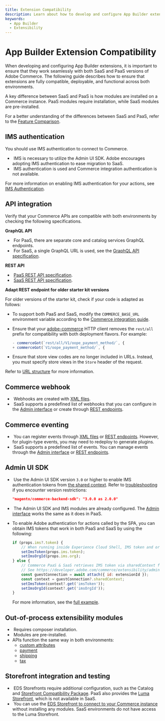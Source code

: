 ```yaml
---
title: Extension Compatibility
description: Learn about how to develop and configure App Builder extensions to work seamlessly with both SaaS and PaaS versions of Adobe Commerce.
keywords:
  - App Builder
  - Extensibility
---
```


# App Builder Extension Compatibility

When developing and configuring App Builder extensions, it is important to ensure that they work seamlessly with both SaaS and PaaS versions of Adobe Commerce. The following guide describes how to ensure that extensions are fully compatible, deployable, and functional across both environments.

A key difference between SaaS and PaaS is how modules are installed on a Commerce instance. PaaS modules require installation, while SaaS modules are pre-installed.

For a better understanding of the differences between SaaS and PaaS, refer to the [Feature Comparison](https://experienceleague.adobe.com/en/docs/commerce/cloud-service/feature-comparison).

## IMS authentication

You should use IMS authentication to connect to Commerce.

- &#8203;<Edition name="paas" /> IMS is necessary to utilize the Admin UI SDK. Adobe encourages adopting IMS authentication to ease migration to SaaS.
- &#8203;<Edition name="saas" /> IMS authentication is used and Commerce integration authentication is not available.

For more information on enabling IMS authentication for your actions, see [IMS Authentication](../starter-kit/checkout/connect.md#adobe-identity-management-service-ims).

## API integration

Verify that your Commerce APIs are compatible with both environments by checking the following specifications.

**GraphQL API**

- &#8203;<Edition name="paas" /> For PaaS, there are separate core and catalog services GraphQL endpoints.
- &#8203;<Edition name="saas" /> For SaaS, a single GraphQL URL is used, see the [GraphQL API specification](https://developer.adobe.com/commerce/services/reference/cloud/graphql/).

**REST API**

- &#8203;<Edition name="paas" /> [PaaS REST API specification](https://developer.adobe.com/commerce/webapi/rest/quick-reference/).
- &#8203;<Edition name="saas" /> [SaaS REST API specification](https://developer.adobe.com/commerce/services/reference/cloud/rest/).

**Adapt REST endpoint for older starter kit versions**

For older versions of the starter kit, check if your code is adapted as follows:

- To support both PaaS and SaaS, modify the `COMMERCE_BASE_URL` environment variable according to the [Commerce integration guide](https://developer.adobe.com/commerce/extensibility/starter-kit/checkout/connect/).
- Ensure that your [adobe-commerce](https://github.com/adobe/commerce-checkout-starter-kit/blob/main/lib/adobe-commerce.js) HTTP client removes the `rest/all` prefix for compatibility with both deployment flavors. For example:

    ```javascript
    - commerceGot(`rest/all/V1/oope_payment_method/`, {
    + commerceGot(`V1/oope_payment_method/`, {
    ```

- Ensure that store view codes are no longer included in URLs. Instead, you must specify store views in the `Store` header of the request.

<InlineAlert variant="info" slots="text" />

Refer to [URL structure](https://developer.adobe.com/commerce/webapi/rest/#url-structure-1) for more information.

## Commerce webhook

- &#8203;<Edition name="paas" /> Webhooks are created with [XML files](../webhooks/create-webhooks.md).
- &#8203;<Edition name="saas" /> SaaS supports a predefined list of webhooks that you can configure in the [Admin interface](../webhooks/create-webhooks.md#define-webhook-properties) or create through [REST endpoints](../webhooks/api.md).

## Commerce eventing

- &#8203;<Edition name="paas" /> You can register events through [XML files](../events/module-development.md#register-events) or [REST endpoints](../events/api.md). However, for plugin-type events, you may need to redeploy to generate plugins.
- &#8203;<Edition name="saas" /> SaaS supports a predefined list of events. You can manage events through the [Admin interface](../events/create-events.md) or [REST endpoints](../events/api.md).

## Admin UI SDK

- &#8203;<Edition name="paas" /> Use the Admin UI SDK version `3.0` or higher to enable IMS authentication tokens from [the shared context](../admin-ui-sdk/extension-points/index.md#shared-contexts). Refer to [troubleshooting](../admin-ui-sdk/troubleshooting.md#issues-upgrading-to-major-admin-ui-sdk-version) if you encounter version restrictions:

    ```json
    "magento/commerce-backend-sdk": "3.0.0 as 2.0.0"
    ```

- &#8203;<Edition name="saas" /> The Admin UI SDK and IMS modules are already configured. The [Admin interface](../admin-ui-sdk/configuration.md) works the same as it does in PaaS.
- To enable Adobe authentication for actions called by the SPA, you can obtain IMS tokens that work in both PaaS and SaaS by using the following:

    ```javascript
    if (props.ims?.token) {
        // When running inside Experience Cloud Shell, IMS token and orgId can be accessed via props.ims.
        setImsToken(props.ims.token);
        setImsOrgId(props.ims.org);
    } else {
        // Commerce PaaS & SaaS retrieves IMS token via sharedContext from Admin UI SDK v3.0+
        // See https://developer.adobe.com/commerce/extensibility/admin-ui-sdk/extension-points/#shared-contexts
        const guestConnection = await attach({ id: extensionId });
        const context = guestConnection?.sharedContext;
        setImsToken(context?.get('imsToken'));
        setImsOrgId(context?.get('imsOrgId'));
    }
    ```

    For more information, see the [full example](https://github.com/adobe/commerce-checkout-starter-kit/blob/main/commerce-backend-ui-1/web-src/src/components/MainPage.js).

## Out-of-process extensibility modules

- &#8203;<Edition name="paas" /> Requires composer installation.
- &#8203;<Edition name="saas" /> Modules are pre-installed.
- APIs function the same way in both environments:
  - [custom attributes](https://developer.adobe.com/commerce/services/cloud/guides/custom-attributes/)
  - [payment](../starter-kit/checkout/payment-reference.md)
  - [shipping](../starter-kit/checkout/shipping-reference.md)
  - [tax](../starter-kit/checkout/tax-reference.md)

## Storefront integration and testing

- &#8203;<Edition name="paas" /> EDS Storefronts require additional configuration, such as the Catalog and [Storefront Compatibility Package](https://experienceleague.adobe.com/developer/commerce/storefront/setup/configuration/storefront-compatibility/install/). PaaS also provides the [Luma Storefront](https://experienceleague.adobe.com/docs/commerce/frontend/guide/storefront/luma.html), which is not available in SaaS.
- &#8203;<Edition name="saas" /> You can use the [EDS Storefront to connect to your Commerce instance](https://experienceleague.adobe.com/en/docs/commerce/cloud-service/storefront) without installing any modules. SaaS environments do not have access to the Luma Storefront.
